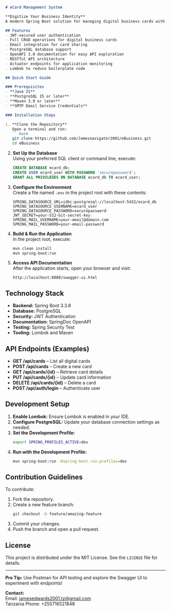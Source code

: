 
```markdown
# eCard Management System

**Digitize Your Business Identity**  
A modern Spring Boot solution for managing digital business cards with secure authentication and seamless sharing capabilities.

## Features
- JWT-secured user authentication
- Full CRUD operations for digital business cards
- Email integration for card sharing
- PostgreSQL database support
- OpenAPI 3.0 documentation for easy API exploration
- RESTful API architecture
- Actuator endpoints for application monitoring
- Lombok to reduce boilerplate code

## Quick Start Guide

### Prerequisites
- **Java 21**  
- **PostgreSQL 15 or later**  
- **Maven 3.9 or later**  
- **SMTP Email Service Credentials**

### Installation Steps

1. **Clone the Repository**  
   Open a terminal and run:
   ```bash
   git clone https://github.com/Jamesnavigator2001/eBusiness.git
   cd eBusiness
   ```

2. **Set Up the Database**  
   Using your preferred SQL client or command line, execute:
   ```sql
   CREATE DATABASE ecard_db;
   CREATE USER ecard_user WITH PASSWORD 'securepassword';
   GRANT ALL PRIVILEGES ON DATABASE ecard_db TO ecard_user;
   ```

3. **Configure the Environment**  
   Create a file named `.env` in the project root with these contents:
   ```properties
   SPRING_DATASOURCE_URL=jdbc:postgresql://localhost:5432/ecard_db
   SPRING_DATASOURCE_USERNAME=ecard_user
   SPRING_DATASOURCE_PASSWORD=securepassword
   JWT_SECRET=your-512-bit-secret-key
   SPRING_MAIL_USERNAME=your-email@domain.com
   SPRING_MAIL_PASSWORD=your-email-password
   ```

4. **Build & Run the Application**  
   In the project root, execute:
   ```bash
   mvn clean install
   mvn spring-boot:run
   ```

5. **Access API Documentation**  
   After the application starts, open your browser and visit:
   ```
   http://localhost:8080/swagger-ui.html
   ```

## Technology Stack

- **Backend:** Spring Boot 3.3.8
- **Database:** PostgreSQL
- **Security:** JWT Authentication
- **Documentation:** SpringDoc OpenAPI
- **Testing:** Spring Security Test
- **Tooling:** Lombok and Maven

## API Endpoints (Examples)
- **GET /api/cards** – List all digital cards  
- **POST /api/cards** – Create a new card  
- **GET /api/cards/{id}** – Retrieve card details  
- **PUT /api/cards/{id}** – Update card information  
- **DELETE /api/cards/{id}** – Delete a card  
- **POST /api/auth/login** – Authenticate user

## Development Setup

1. **Enable Lombok:** Ensure Lombok is enabled in your IDE.
2. **Configure PostgreSQL:** Update your database connection settings as needed.
3. **Set the Development Profile:**  
   ```bash
   export SPRING_PROFILES_ACTIVE=dev
   ```
4. **Run with the Development Profile:**  
   ```bash
   mvn spring-boot:run -Dspring-boot.run.profiles=dev
   ```

## Contribution Guidelines

To contribute:
1. Fork the repository.
2. Create a new feature branch:
   ```bash
   git checkout -b feature/amazing-feature
   ```
3. Commit your changes.
4. Push the branch and open a pull request.

## License

This project is distributed under the MIT License. See the `LICENSE` file for details.

---

**Pro Tip:** Use Postman for API testing and explore the Swagger UI to experiment with endpoints!

**Contact:**  
Email: [jamesedwards2001.tz@gmail.com](mailto:jamesedwards2001.tz@gmail.com)  
Tanzania Phone: +255716521848
```
